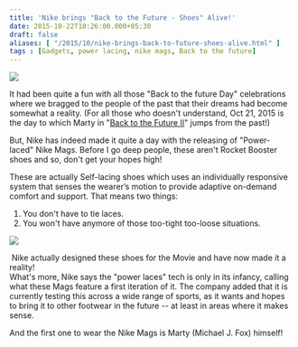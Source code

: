 ```yaml
---
title: 'Nike brings "Back to the Future - Shoes" Alive!'
date: 2015-10-22T18:26:00.000+05:30
draft: false
aliases: [ "/2015/10/nike-brings-back-to-future-shoes-alive.html" ]
tags : [Gadgets, power lacing, nike mags, Back to the future]
---
```


[![](https://2.bp.blogspot.com/-d5DmsD-Szrk/Vijbh8CpI3I/AAAAAAAAC1g/vLNWDI5XzZE/s640/nikemags2015.png)](https://2.bp.blogspot.com/-d5DmsD-Szrk/Vijbh8CpI3I/AAAAAAAAC1g/vLNWDI5XzZE/s1600/nikemags2015.png)

  
It had been quite a fun with all those "Back to the future Day" celebrations where we bragged to the people of the past that their dreams had become somewhat a reality. (For all those who doesn't understand, Oct 21, 2015 is the day to which Marty in "[Back to the Future II](https://www.imdb.com/title/tt0096874/)" jumps from the past!)  
  
But, Nike has indeed made it quite a day with the releasing of "Power-laced" Nike Mags. Before I go deep people, these aren't Rocket Booster shoes and so, don't get your hopes high!  
  
These are actually Self-lacing shoes which uses an individually responsive system that senses the wearer’s motion to provide adaptive on-demand comfort and support. That means two things:  

1.  You don't have to tie laces.
2.  You won't have anymore of those too-tight too-loose situations.

[![](https://2.bp.blogspot.com/-JkevH3wc96A/VijbWEDRPII/AAAAAAAAC1Y/0NHZNvwj_tY/s400/2015-Nike-Mag-GIF1_large.gif)](https://2.bp.blogspot.com/-JkevH3wc96A/VijbWEDRPII/AAAAAAAAC1Y/0NHZNvwj_tY/s1600/2015-Nike-Mag-GIF1_large.gif)

 Nike actually designed these shoes for the Movie and have now made it a reality!  
What's more, Nike says the "power laces" tech is only in its infancy, calling what these Mags feature a first iteration of it. The company added that it is currently testing this across a wide range of sports, as it wants and hopes to bring it to other footwear in the future -- at least in areas where it makes sense.  
  
And the first one to wear the Nike Mags is Marty (Michael J. Fox) himself!